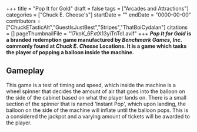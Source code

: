 +++
title = "Pop It for Gold"
draft = false
tags = ["Arcades and Attractions"]
categories = ["Chuck E. Cheese's"]
startDate = ""
endDate = "0000-00-00"
contributors = ["ChuckETasticAlt","GuestIsJustBest","Stripes","ThatBoiCydalan"]
citations = []
pageThumbnailFile = "17koK_6FxtX13yiTnTdI.avif"
+++
***Pop It for Gold* is a branded redemption game manufactured by *Benchmark Games, Inc.* commonly found at *Chuck E. Cheese* Locations. It is a game which tasks the player of popping a balloon inside the machine.**

## Gameplay

This game is a test of timing and speed, which inside the machine is a wheel spinner that decides the amount of air that goes into the balloon on the side of the cabinet based on what the player lands on. There is a small section of the spinner that is named 'Instant Pop', which upon landing, the balloon on the side of the machine will inflate until the balloon pops. This is a considered the jackpot and a varying amount of tickets will be awarded to the player.
